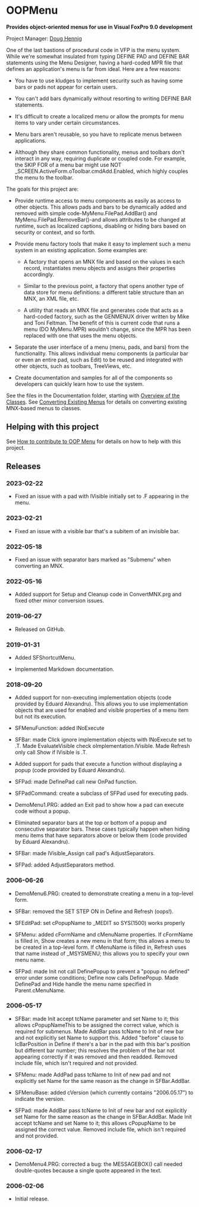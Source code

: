 # OOPMenu

**Provides object-oriented menus for use in Visual FoxPro 9.0 development**

Project Manager: [Doug Hennig](mailto:doug@doughennig.com)

One of the last bastions of procedural code in VFP is the menu system. While we're somewhat insulated from typing DEFINE PAD and DEFINE BAR statements using the Menu Designer, having a hard-coded MPR file that defines an application's menu is far from ideal. Here are a few reasons:

* You have to use kludges to implement security such as having some bars or pads not appear for certain users.

* You can't add bars dynamically without resorting to writing DEFINE BAR statements.

* It's difficult to create a localized menu or allow the prompts for menu items to vary under certain circumstances.

* Menu bars aren't reusable, so you have to replicate menus between applications.

* Although they share common functionality, menus and toolbars don't interact in any way, requiring duplicate or coupled code. For example, the SKIP FOR of a menu bar might use NOT _SCREEN.ActiveForm.oToolbar.cmdAdd.Enabled, which highly couples the menu to the toolbar.

The goals for this project are:

* Provide runtime access to menu components as easily as access to other objects. This allows pads and bars to be dynamically added and removed with simple code-MyMenu.FilePad.AddBar() and MyMenu.FilePad.RemoveBar()-and allows attributes to be changed at runtime, such as localized captions, disabling or hiding bars based on security or context, and so forth.

* Provide menu factory tools that make it easy to implement such a menu system in an existing application. Some examples are:

    * A factory that opens an MNX file and based on the values in each record, instantiates menu objects and assigns their properties accordingly.

    * Similar to the previous point, a factory that opens another type of data store for menu definitions: a different table structure than an MNX, an XML file, etc.

    * A utility that reads an MNX file and generates code that acts as a hard-coded factory, such as the GENMENUX driver written by Mike and Toni Feltman. The benefit of this is current code that runs a menu (DO MyMenu.MPR) wouldn't change, since the MPR has been replaced with one that uses the menu objects.

* Separate the user interface of a menu (menu, pads, and bars) from the functionality. This allows individual menu components (a particular bar or even an entire pad, such as Edit) to be reused and integrated with other objects, such as toolbars, TreeViews, etc.

* Create documentation and samples for all of the components so developers can quickly learn how to use the system.

See the files in the Documentation folder, starting with [Overview of the Classes](Documentation/Overview.md). See [Converting Existing Menus](Documentation/Converting%20Existing%20Menus.md) for details on converting existing MNX-based menus to classes.

## Helping with this project

See [How to contribute to OOP Menu](.github/CONTRIBUTING.md) for details on how to help with this project.

## Releases

### 2023-02-22

* Fixed an issue with a pad with lVisible initially set to .F appearing in the menu.

### 2023-02-21

* Fixed an issue with a visible bar that's a subitem of an invisible bar.

### 2022-05-18

* Fixed an issue with separator bars marked as "Submenu" when converting an MNX.

### 2022-05-16

* Added support for Setup and Cleanup code in ConvertMNX.prg and fixed other minor conversion issues.

### 2019-06-27

* Released on GitHub.

### 2019-01-31

* Added SFShortcutMenu.

* Implemented Markdown documentation.

### 2018-09-20

* Added support for non-executing implementation objects (code provided by Eduard Alexandru). This allows you to use implementation objects that are used for enabled and visible properties of a menu item but not its execution.

* SFMenuFunction: added lNoExecute

* SFBar: made Click ignore implementation objects with lNoExecute set to .T. Made EvaluateVisible check oImplementation.lVisible. Made Refresh only call Show if lVisible is .T.

* Added support for pads that execute a function without displaying a popup (code provided by Eduard Alexandru).

* SFPad: made DefinePad call new OnPad function.

* SFPadCommand: create a subclass of SFPad used for executing pads.

* DemoMenu1.PRG: added an Exit pad to show how a pad can execute code without a popup.

* Eliminated separator bars at the top or bottom of a popup and consecutive separator bars. These cases typically happen when hiding menu items that have separators above or below them (code provided by Eduard Alexandru).

* SFBar: made lVisible_Assign call pad's AdjustSeparators.

* SFPad: added AdjustSeparators method.

### 2006-06-26

* DemoMenu6.PRG: created to demonstrate creating a menu in a top-level form.

* SFBar: removed the SET STEP ON in Define and Refresh (oops!).

* SFEditPad: set cPopupName to _MEDIT so SYS(1500) works properly

* SFMenu: added cFormName and cMenuName properties. If cFormName is filled in, Show creates a new menu in that form; this allows a menu to be created in a top-level form. If cMenuName is filled in, Refresh uses that name instead of _MSYSMENU; this allows you to specify your own menu name.

* SFPad: made Init not call DefinePopup to prevent a "popup no defined" error under some conditions; Define now calls DefinePopup. Made DefinePad and Hide handle the menu name specified in Parent.cMenuName.

### 2006-05-17

* SFBar: made Init accept tcName parameter and set Name to it; this allows cPopupNameThis to be assigned the correct value, which is required for submenus. Made AddBar pass tcName to Init of new bar and not explicitly set Name to support this. Added "before" clause to lcBarPosition in Define if there's a bar in the pad with this bar's position but different bar number; this resolves the problem of the bar not appearing correctly if it was removed and then readded. Removed include file, which isn't required and not provided.

* SFMenu: made AddPad pass tcName to Init of new pad and not explicitly set Name for the same reason as the change in SFBar.AddBar.

* SFMenuBase: added cVersion (which currently contains "2006.05.17") to indicate the version.

* SFPad: made AddBar pass tcName to Init of new bar and not explicitly set Name for the same reason as the change in SFBar.AddBar. Made Init accept tcName and set Name to it; this allows cPopupName to be assigned the correct value. Removed include file, which isn't required and not provided.

### 2006-02-17

* DemoMenu4.PRG: corrected a bug: the MESSAGEBOX() call needed double-quotes because a single quote appeared in the text. 

### 2006-02-06

* Initial release.

